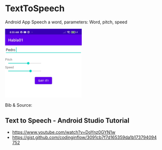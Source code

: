 # TextToSpeech

Android App Speech a word,
parameters: Word,  pitch, speed


<img
  src="https://github.com/luisreylara/TextToSpeech/blob/main/doc/app_Activity.jpg"
  alt="Alt text"
  title="Optional title"
  width=50% height=50% >
  
  Bib & Source:
  
  ## Text to Speech - Android Studio Tutorial
  * https://www.youtube.com/watch?v=DoYnz0GYN1w
  * https://gist.github.com/codinginflow/3091cb7f7d165359da1b173794094752

  
